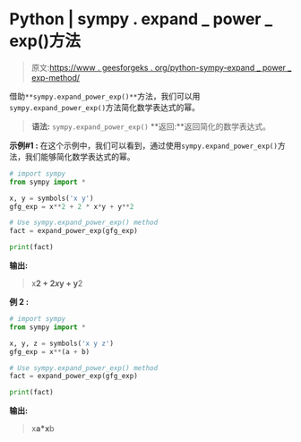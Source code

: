 # Python | sympy . expand _ power _ exp()方法

> 原文:[https://www . geesforgeks . org/python-sympy-expand _ power _ exp-method/](https://www.geeksforgeeks.org/python-sympy-expand_power_exp-method/)

借助`**sympy.expand_power_exp()**`方法，我们可以用`sympy.expand_power_exp()`方法简化数学表达式的幂。

> **语法:** `sympy.expand_power_exp()`
> **返回:**返回简化的数学表达式。

**示例#1 :**
在这个示例中，我们可以看到，通过使用`sympy.expand_power_exp()`方法，我们能够简化数学表达式的幂。

```py
# import sympy
from sympy import * 

x, y = symbols('x y')
gfg_exp = x**2 + 2 * x*y + y**2

# Use sympy.expand_power_exp() method
fact = expand_power_exp(gfg_exp)

print(fact)
```

**输出:**

> x**2 + 2*x*y + y**2

**例 2 :**

```py
# import sympy
from sympy import * 

x, y, z = symbols('x y z')
gfg_exp = x**(a + b)

# Use sympy.expand_power_exp() method
fact = expand_power_exp(gfg_exp)

print(fact)
```

**输出:**

> x**a*x**b